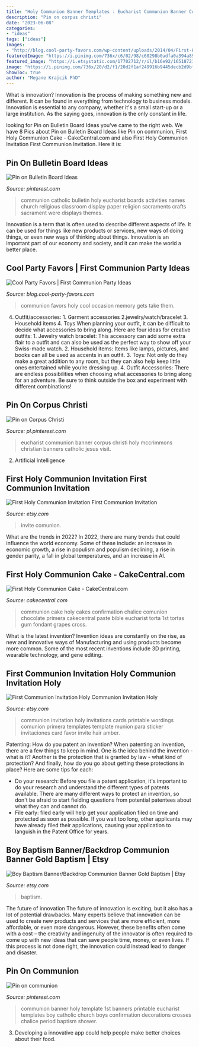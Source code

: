 ```yaml
---
title: "Holy Communion Banner Templates : Eucharist Communion Banner Corpus Christi Holy Mccrimmons Christian Banners Catholic Jesus Visit"
description: "Pin on corpus christi"
date: "2023-06-08"
categories:
- "ideas"
tags: ["ideas"]
images:
- "http://blog.cool-party-favors.com/wp-content/uploads/2014/04/First-Holy-Communion-Party-Ideas.jpg"
featuredImage: "https://i.pinimg.com/736x/c6/02/98/c60298b0adfa0a394a89e97c805da322--eucharist-christian-art.jpg"
featured_image: "https://i.etsystatic.com/17702712/r/il/b16e92/1651872176/il_794xN.1651872176_c4nn.jpg"
image: "https://i.pinimg.com/736x/20/d2/f1/20d2f1af249916b9445decb2d9bff693--catholic-communion-communion-boy.jpg"
ShowToc: true
author: "Megane Krajcik PhD"
---
```



What is innovation?
Innovation is the process of making something new and different. It can be found in everything from technology to business models. Innovation is essential to any company, whether it's a small start-up or a large institution. As the saying goes, innovation is the only constant in life.

	

		
looking for Pin on Bulletin Board Ideas you've came to the right web. We have 8 Pics about Pin on Bulletin Board Ideas like Pin on communion, First Holy Communion Cake - CakeCentral.com and also First Holy Communion Invitation First Communion Invitation. Here it is:
		
    
## Pin On Bulletin Board Ideas

<img loading=lazy src="https://i.pinimg.com/originals/ef/18/01/ef18012a51a75fb90a6206be48e5b6ae.jpg" onerror="this.onerror=null;this.src='https://tse3.mm.bing.net/th?id=OIP.DJsH0XYKTX2FI30cxuAm_AHaFi&amp;pid=15.1';" alt="Pin on Bulletin Board Ideas">

_Source: pinterest.com_

>communion catholic bulletin holy eucharist boards activities names church religious classroom display paper religion sacraments crafts sacrament were displays themes. 

	

Innovation is a term that is often used to describe different aspects of life. It can be used for things like new products or services, new ways of doing things, or even new ways of thinking about things. Innovation is an important part of our economy and society, and it can make the world a better place.

    
## Cool Party Favors | First Communion Party Ideas

<img loading=lazy src="http://blog.cool-party-favors.com/wp-content/uploads/2014/04/First-Holy-Communion-Party-Ideas.jpg" onerror="this.onerror=null;this.src='https://tse3.mm.bing.net/th?id=OIP.rNoMuFBDKZUUKbvX1K8szAHaJ4&amp;pid=15.1';" alt="Cool Party Favors | First Communion Party Ideas">

_Source: blog.cool-party-favors.com_

>communion favors holy cool occasion memory gets take them. 

	

4. Outfit/accessories: 1. Garment accessories 2.jewelry/watch/bracelet 3. Household items 4. Toys
When planning your outfit, it can be difficult to decide what accessories to bring along. Here are four ideas for creative outfits: 1. Jewelry watch bracelet: This accessory can add some extra flair to a outfit and can also be used as the perfect way to show off your Swiss-made watch. 2. Household items: Items like lamps, pictures, and books can all be used as accents in an outfit. 3. Toys: Not only do they make a great addition to any room, but they can also help keep little ones entertained while you’re dressing up. 4. Outfit Accessories: There are endless possibilities when choosing what accessories to bring along for an adventure. Be sure to think outside the box and experiment with different combinations!

    
## Pin On Corpus Christi

<img loading=lazy src="https://i.pinimg.com/736x/c6/02/98/c60298b0adfa0a394a89e97c805da322--eucharist-christian-art.jpg" onerror="this.onerror=null;this.src='https://tse2.mm.bing.net/th?id=OIP.2GwlonyX_4s1tKEeywv-tQCGEs&amp;pid=15.1';" alt="Pin on Corpus Christi">

_Source: pl.pinterest.com_

>eucharist communion banner corpus christi holy mccrimmons christian banners catholic jesus visit. 

	

2. Artificial Intelligence 

    
## First Holy Communion Invitation First Communion Invitation

<img loading=lazy src="https://img0.etsystatic.com/014/1/7165001/il_570xN.427746810_lx09.jpg" onerror="this.onerror=null;this.src='https://tse1.mm.bing.net/th?id=OIP.OFH5vscnbNHHSlDrLliyDAHaKX&amp;pid=15.1';" alt="First Holy Communion Invitation First Communion Invitation">

_Source: etsy.com_

>invite comunion. 

	

What are the trends in 2022?
In 2022, there are many trends that could influence the world economy. Some of these include: an increase in economic growth, a rise in populism and populism declining, a rise in gender parity, a fall in global temperatures, and an increase in AI.

    
## First Holy Communion Cake - CakeCentral.com

<img loading=lazy src="https://cdn001.cakecentral.com/gallery/2015/03/900_827151KbqG_first-holy-communion-cake.jpg" onerror="this.onerror=null;this.src='https://tse3.mm.bing.net/th?id=OIP.YidjLzDhziV5RDCnvljjAQHaIc&amp;pid=15.1';" alt="First Holy Communion Cake - CakeCentral.com">

_Source: cakecentral.com_

>communion cake holy cakes confirmation chalice comunion chocolate primera cakecentral paste bible eucharist torta 1st tortas gum fondant grapes cross. 

	

What is the latest invention?
Invention ideas are constantly on the rise, as new and innovative ways of Manufacturing and using products become more common. Some of the most recent inventions include 3D printing, wearable technology, and gene editing.

    
## First Communion Invitation Holy Communion Invitation Holy

<img loading=lazy src="https://img1.etsystatic.com/038/0/5861808/il_fullxfull.575997619_cg58.jpg" onerror="this.onerror=null;this.src='https://tse4.mm.bing.net/th?id=OIP.EjB_h7zSOlXssp8n-X3pdAHaFS&amp;pid=15.1';" alt="First Communion Invitation Holy Communion Invitation Holy">

_Source: etsy.com_

>communion invitation holy invitations cards printable wordings comunion primera templates template munion para sticker invitaciones card favor invite hair amber. 

	

Patenting: How do you patent an invention?
When patenting an invention, there are a few things to keep in mind. One is the idea behind the invention - what is it? Another is the protection that is granted by law - what kind of protection? And finally, how do you go about getting these protections in place? Here are some tips for each: 
- Do your research: Before you file a patent application, it's important to do your research and understand the different types of patents available. There are many different ways to protect an invention, so don't be afraid to start fielding questions from potential patentees about what they can and cannot do. 
- File early: filed early will help get your application filed on time and protected as soon as possible. If you wait too long, other applicants may have already filed their applications, causing your application to languish in the Patent Office for years.

    
## Boy Baptism Banner/Backdrop Communion Banner Gold Baptism | Etsy

<img loading=lazy src="https://i.etsystatic.com/17702712/r/il/b16e92/1651872176/il_794xN.1651872176_c4nn.jpg" onerror="this.onerror=null;this.src='https://tse1.mm.bing.net/th?id=OIP.uxQBagz5iHbaLwNlMnJLoQHaG2&amp;pid=15.1';" alt="Boy Baptism Banner/Backdrop Communion Banner Gold Baptism | Etsy">

_Source: etsy.com_

>baptism. 

	

The future of innovation
The future of innovation is exciting, but it also has a lot of potential drawbacks. Many experts believe that innovation can be used to create new products and services that are more efficient, more affordable, or even more dangerous. However, these benefits often come with a cost – the creativity and ingenuity of the innovator is often required to come up with new ideas that can save people time, money, or even lives. If this process is not done right, the innovation could instead lead to danger and disaster.

    
## Pin On Communion

<img loading=lazy src="https://i.pinimg.com/736x/20/d2/f1/20d2f1af249916b9445decb2d9bff693--catholic-communion-communion-boy.jpg" onerror="this.onerror=null;this.src='https://tse1.mm.bing.net/th?id=OIP.bmxynUafkYKuaneUcW5iCQHaJ3&amp;pid=15.1';" alt="Pin on communion">

_Source: pinterest.com_

>communion banner holy template 1st banners printable eucharist templates boy catholic church boys confirmation decorations crosses chalice period baptism shower. 

	

3. Developing a innovative app could help people make better choices about their food.

